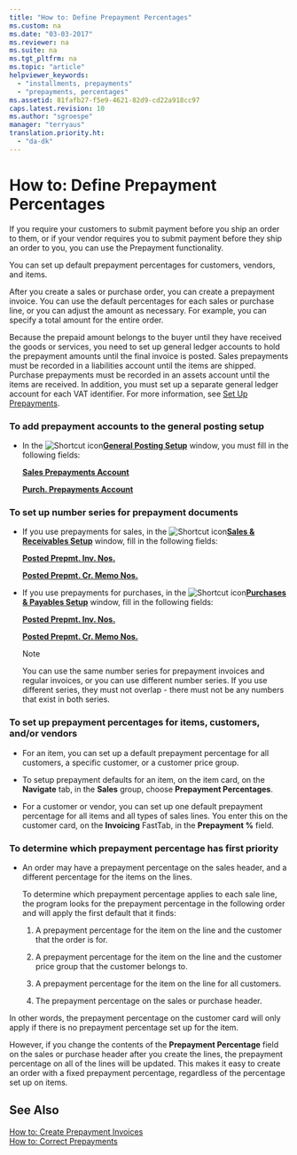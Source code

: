 ```yaml
---
title: "How to: Define Prepayment Percentages"
ms.custom: na
ms.date: "03-03-2017"
ms.reviewer: na
ms.suite: na
ms.tgt_pltfrm: na
ms.topic: "article"
helpviewer_keywords: 
  - "installments, prepayments"
  - "prepayments, percentages"
ms.assetid: 81fafb27-f5e9-4621-82d9-cd22a918cc97
caps.latest.revision: 10
ms.author: "sgroespe"
manager: "terryaus"
translation.priority.ht: 
  - "da-dk"
---
```

# How to: Define Prepayment Percentages
If you require your customers to submit payment before you ship an order to them, or if your vendor requires you to submit payment before they ship an order to you, you can use the Prepayment functionality.  
  
 You can set up default prepayment percentages for customers, vendors, and items.  
  
 After you create a sales or purchase order, you can create a prepayment invoice. You can use the default percentages for each sales or purchase line, or you can adjust the amount as necessary. For example, you can specify a total amount for the entire order.  
  
 Because the prepaid amount belongs to the buyer until they have received the goods or services, you need to set up general ledger accounts to hold the prepayment amounts until the final invoice is posted. Sales prepayments must be recorded in a liabilities account until the items are shipped. Purchase prepayments must be recorded in an assets account until the items are received. In addition, you must set up a separate general ledger account for each VAT identifier. For more information, see [Set Up Prepayments](../Finance/set-up-prepayments.md).  
  
### To add prepayment accounts to the general posting setup  
  
-   In the ![Shortcut icon](../BusinessFunctionality/OnlineMaps/media/shortcutcoldicon.gif "shortcutColdIcon")**[General Posting Setup](DynamicsNAV:////runpage?Page=314)** window, you must fill in the following fields:  
  
     **[Sales Prepayments Account](assetId:///5e588810-ec36-44f1-ab12-0f556fc4b58a)**  
  
     **[Purch. Prepayments Account](assetId:///7cca15dd-e092-40ea-b8a5-590826dc030f)**  
  
### To set up number series for prepayment documents  
  
-   If you use prepayments for sales, in the ![Shortcut icon](../BusinessFunctionality/OnlineMaps/media/shortcutcoldicon.gif "shortcutColdIcon")**[Sales & Receivables Setup](DynamicsNAV:////runpage?Page=459)** window, fill in the following fields:  
  
     **[Posted Prepmt. Inv. Nos.](../Topic/\($%20T_311_21%20Posted%20Prepmt.%20Inv.%20Nos.%20$\).md)**  
  
     **[Posted Prepmt. Cr. Memo Nos.](../Topic/\($%20T_311_22%20Posted%20Prepmt.%20Cr.%20Memo%20Nos.%20$\).md)**  
  
-   If you use prepayments for purchases, in the ![Shortcut icon](../BusinessFunctionality/OnlineMaps/media/shortcutcoldicon.gif "shortcutColdIcon")**[Purchases & Payables Setup](DynamicsNAV:////runpage?Page=460)** window, fill in the following fields:  
  
     **[Posted Prepmt. Inv. Nos.](../Topic/\($%20T_312_27%20Posted%20Prepmt.%20Inv.%20Nos.%20$\).md)**  
  
     **[Posted Prepmt. Cr. Memo Nos.](../Topic/\($%20T_312_28%20Posted%20Prepmt.%20Cr.%20Memo%20Nos.%20$\).md)**  
  
    > [!NOTE]  
    >  You can use the same number series for prepayment invoices and regular invoices, or you can use different number series. If you use different series, they must not overlap \- there must not be any numbers that exist in both series.  
  
### To set up prepayment percentages for items, customers, and\/or vendors  
  
-   For an item, you can set up a default prepayment percentage for all customers, a specific customer, or a customer price group.  
  
-   To setup prepayment defaults for an item, on the item card, on the **Navigate** tab, in the **Sales** group, choose **Prepayment Percentages**.  
  
-   For a customer or vendor, you can set up one default prepayment percentage for all items and all types of sales lines. You enter this on the customer card, on the **Invoicing** FastTab, in the **Prepayment %** field.  
  
### To determine which prepayment percentage has first priority  
  
-   An order may have a prepayment percentage on the sales header, and a different percentage for the items on the lines.  
  
     To determine which prepayment percentage applies to each sale line, the program looks for the prepayment percentage in the following order and will apply the first default that it finds:  
  
    1.  A prepayment percentage for the item on the line and the customer that the order is for.  
  
    2.  A prepayment percentage for the item on the line and the customer price group that the customer belongs to.  
  
    3.  A prepayment percentage for the item on the line for all customers.  
  
    4.  The prepayment percentage on the sales or purchase header.  
  
 In other words, the prepayment percentage on the customer card will only apply if there is no prepayment percentage set up for the item.  
  
 However, if you change the contents of the **Prepayment Percentage** field on the sales or purchase header after you create the lines, the prepayment percentage on all of the lines will be updated. This makes it easy to create an order with a fixed prepayment percentage, regardless of the percentage set up on items.  
  
## See Also  
 [How to: Create Prepayment Invoices](../Finance/how-to-create-prepayment-invoices.md)   
 [How to: Correct Prepayments](../Finance/how-to-correct-prepayments.md)